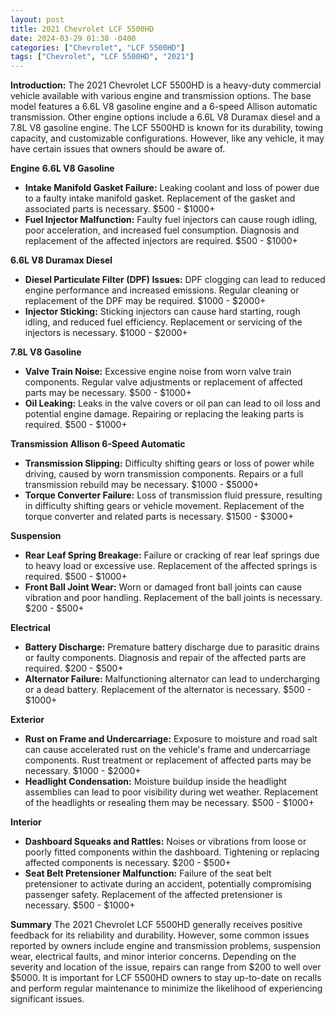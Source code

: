 ```yaml
---
layout: post
title: 2021 Chevrolet LCF 5500HD
date: 2024-03-29 01:38 -0400
categories: ["Chevrolet", "LCF 5500HD"]
tags: ["Chevrolet", "LCF 5500HD", "2021"]
---
```

**Introduction:**
The 2021 Chevrolet LCF 5500HD is a heavy-duty commercial vehicle available with various engine and transmission options. The base model features a 6.6L V8 gasoline engine and a 6-speed Allison automatic transmission. Other engine options include a 6.6L V8 Duramax diesel and a 7.8L V8 gasoline engine. The LCF 5500HD is known for its durability, towing capacity, and customizable configurations. However, like any vehicle, it may have certain issues that owners should be aware of.

**Engine**
**6.6L V8 Gasoline**
- **Intake Manifold Gasket Failure:** Leaking coolant and loss of power due to a faulty intake manifold gasket. Replacement of the gasket and associated parts is necessary. $500 - $1000+
- **Fuel Injector Malfunction:** Faulty fuel injectors can cause rough idling, poor acceleration, and increased fuel consumption. Diagnosis and replacement of the affected injectors are required. $500 - $1000+

**6.6L V8 Duramax Diesel**
- **Diesel Particulate Filter (DPF) Issues:** DPF clogging can lead to reduced engine performance and increased emissions. Regular cleaning or replacement of the DPF may be required. $1000 - $2000+
- **Injector Sticking:** Sticking injectors can cause hard starting, rough idling, and reduced fuel efficiency. Replacement or servicing of the injectors is necessary. $1000 - $2000+

**7.8L V8 Gasoline**
- **Valve Train Noise:** Excessive engine noise from worn valve train components. Regular valve adjustments or replacement of affected parts may be necessary. $500 - $1000+
- **Oil Leaking:** Leaks in the valve covers or oil pan can lead to oil loss and potential engine damage. Repairing or replacing the leaking parts is required. $500 - $1000+

**Transmission**
**Allison 6-Speed Automatic**
- **Transmission Slipping:** Difficulty shifting gears or loss of power while driving, caused by worn transmission components. Repairs or a full transmission rebuild may be necessary. $1000 - $5000+
- **Torque Converter Failure:** Loss of transmission fluid pressure, resulting in difficulty shifting gears or vehicle movement. Replacement of the torque converter and related parts is necessary. $1500 - $3000+

**Suspension**
- **Rear Leaf Spring Breakage:** Failure or cracking of rear leaf springs due to heavy load or excessive use. Replacement of the affected springs is required. $500 - $1000+
- **Front Ball Joint Wear:** Worn or damaged front ball joints can cause vibration and poor handling. Replacement of the ball joints is necessary. $200 - $500+

**Electrical**
- **Battery Discharge:** Premature battery discharge due to parasitic drains or faulty components. Diagnosis and repair of the affected parts are required. $200 - $500+
- **Alternator Failure:** Malfunctioning alternator can lead to undercharging or a dead battery. Replacement of the alternator is necessary. $500 - $1000+

**Exterior**
- **Rust on Frame and Undercarriage:** Exposure to moisture and road salt can cause accelerated rust on the vehicle's frame and undercarriage components. Rust treatment or replacement of affected parts may be necessary. $1000 - $2000+
- **Headlight Condensation:** Moisture buildup inside the headlight assemblies can lead to poor visibility during wet weather. Replacement of the headlights or resealing them may be necessary. $500 - $1000+

**Interior**
- **Dashboard Squeaks and Rattles:** Noises or vibrations from loose or poorly fitted components within the dashboard. Tightening or replacing affected components is necessary. $200 - $500+
- **Seat Belt Pretensioner Malfunction:** Failure of the seat belt pretensioner to activate during an accident, potentially compromising passenger safety. Replacement of the affected pretensioner is necessary. $500 - $1000+

**Summary**
The 2021 Chevrolet LCF 5500HD generally receives positive feedback for its reliability and durability. However, some common issues reported by owners include engine and transmission problems, suspension wear, electrical faults, and minor interior concerns. Depending on the severity and location of the issue, repairs can range from $200 to well over $5000. It is important for LCF 5500HD owners to stay up-to-date on recalls and perform regular maintenance to minimize the likelihood of experiencing significant issues.
